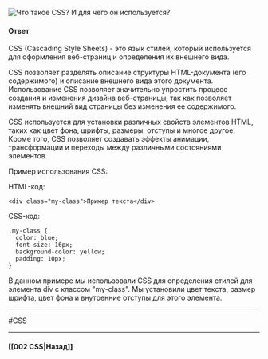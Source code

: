 
![Что такое CSS? И для чего он используется?](https://youtu.be/ycYp7CYOnO0?t=251)

#### Ответ

CSS (Cascading Style Sheets) - это язык стилей, который используется для оформления веб-страниц и определения их внешнего вида.

CSS позволяет разделять описание структуры HTML-документа (его содержимого) и описание внешнего вида этого документа. Использование CSS позволяет значительно упростить процесс создания и изменения дизайна веб-страницы, так как позволяет изменять внешний вид страницы без изменения ее содержимого.

CSS используется для установки различных свойств элементов HTML, таких как цвет фона, шрифты, размеры, отступы и многое другое. Кроме того, CSS позволяет создавать эффекты анимации, трансформации и переходы между различными состояниями элементов.

Пример использования CSS:

HTML-код:
```
<div class="my-class">Пример текста</div>
```

CSS-код:
```
.my-class {
  color: blue;
  font-size: 16px;
  background-color: yellow;
  padding: 10px;
}
```

В данном примере мы использовали CSS для определения стилей для элемента div с классом "my-class". Мы установили цвет текста, размер шрифта, цвет фона и внутренние отступы для этого элемента.

___
#CSS

___

#### [[002 CSS|Назад]]